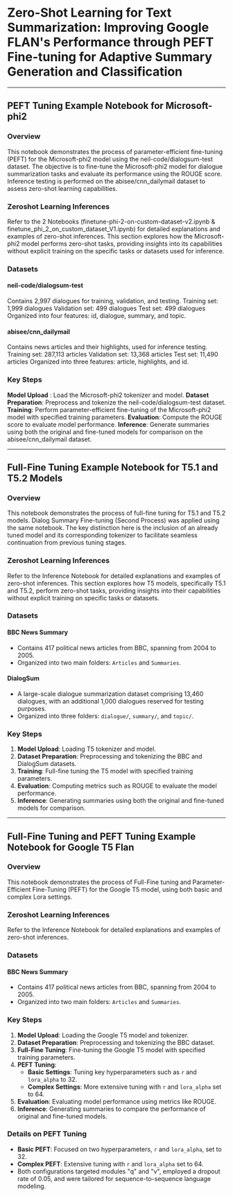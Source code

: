 
# Zero-Shot Learning for Text Summarization: Improving Google FLAN's Performance through PEFT Fine-tuning for Adaptive Summary Generation and Classification

---

## PEFT Tuning Example Notebook for Microsoft-phi2
### Overview
This notebook demonstrates the process of parameter-efficient fine-tuning (PEFT) for the Microsoft-phi2 model using the neil-code/dialogsum-test dataset. The objective is to fine-tune the Microsoft-phi2 model for dialogue summarization tasks and evaluate its performance using the ROUGE score. Inference testing is performed on the abisee/cnn_dailymail dataset to assess zero-shot learning capabilities.

### Zeroshot Learning Inferences
Refer to the 2 Notebooks (finetune-phi-2-on-custom-dataset-v2.ipynb & finetune_phi_2_on_custom_dataset_V1.ipynb) for detailed explanations and examples of zero-shot inferences. This section explores how the Microsoft-phi2 model performs zero-shot tasks, providing insights into its capabilities without explicit training on the specific tasks or datasets used for inference.

### Datasets
#### neil-code/dialogsum-test
Contains 2,997 dialogues for training, validation, and testing.
Training set: 1,999 dialogues
Validation set: 499 dialogues
Test set: 499 dialogues
Organized into four features: id, dialogue, summary, and topic.

#### abisee/cnn_dailymail
Contains news articles and their highlights, used for inference testing.
Training set: 287,113 articles
Validation set: 13,368 articles
Test set: 11,490 articles
Organized into three features: article, highlights, and id.

### Key Steps
**Model Upload** : Load the Microsoft-phi2 tokenizer and model.
**Dataset Preparation**: Preprocess and tokenize the neil-code/dialogsum-test dataset.
**Training**: Perform parameter-efficient fine-tuning of the Microsoft-phi2 model with specified training parameters.
**Evaluation**: Compute the ROUGE score to evaluate model performance.
**Inference**: Generate summaries using both the original and fine-tuned models for comparison on the abisee/cnn_dailymail dataset.

---


## Full-Fine Tuning Example Notebook for T5.1 and T5.2 Models

### Overview
This notebook demonstrates the process of full-fine tuning for T5.1 and T5.2 models. Dialog Summary Fine-tuning (Second Process) was applied using the same notebook. The key distinction here is the inclusion of an already tuned model and its corresponding tokenizer to facilitate seamless continuation from previous tuning stages.

### Zeroshot Learning Inferences
Refer to the Inference Notebook for detailed explanations and examples of zero-shot inferences. This section explores how T5 models, specifically T5.1 and T5.2, perform zero-shot tasks, providing insights into their capabilities without explicit training on specific tasks or datasets.

### Datasets

#### BBC News Summary
- Contains 417 political news articles from BBC, spanning from 2004 to 2005.
- Organized into two main folders: `Articles` and `Summaries`.

#### DialogSum
- A large-scale dialogue summarization dataset comprising 13,460 dialogues, with an additional 1,000 dialogues reserved for testing purposes.
- Organized into three folders: `dialogue/`, `summary/`, and `topic/`.

### Key Steps
1. **Model Upload**: Loading T5 tokenizer and model.
2. **Dataset Preparation**: Preprocessing and tokenizing the BBC and DialogSum datasets.
3. **Training**: Full-fine tuning the T5 model with specified training parameters.
4. **Evaluation**: Computing metrics such as ROUGE to evaluate the model performance.
5. **Inference**: Generating summaries using both the original and fine-tuned models for comparison.

---

## Full-Fine Tuning and PEFT Tuning Example Notebook for Google T5 Flan

### Overview
This notebook demonstrates the process of Full-Fine tuning and Parameter-Efficient Fine-Tuning (PEFT) for the Google T5 model, using both basic and complex Lora settings.

### Zeroshot Learning Inferences
Refer to the Inference Notebook for detailed explanations and examples of zero-shot inferences.

### Datasets

#### BBC News Summary
- Contains 417 political news articles from BBC, spanning from 2004 to 2005.
- Organized into two main folders: `Articles` and `Summaries`.

### Key Steps
1. **Model Upload**: Loading the Google T5 model and tokenizer.
2. **Dataset Preparation**: Preprocessing and tokenizing the BBC dataset.
3. **Full-Fine Tuning**: Fine-tuning the Google T5 model with specified training parameters.
4. **PEFT Tuning**: 
   - **Basic Settings**: Tuning key hyperparameters such as `r` and `lora_alpha` to 32.
   - **Complex Settings**: More extensive tuning with `r` and `lora_alpha` set to 64.
5. **Evaluation**: Evaluating model performance using metrics like ROUGE.
6. **Inference**: Generating summaries to compare the performance of original and fine-tuned models.

### Details on PEFT Tuning
- **Basic PEFT**: Focused on two hyperparameters, `r` and `lora_alpha`, set to 32.
- **Complex PEFT**: Extensive tuning with `r` and `lora_alpha` set to 64.
- Both configurations targeted modules "q" and "v", employed a dropout rate of 0.05, and were tailored for sequence-to-sequence language modeling.

